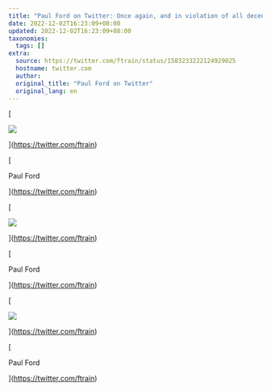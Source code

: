 ```yaml
---
title: "Paul Ford on Twitter: Once again, and in violation of all decency, Businessweek has locked some poor writer (@matt_levine) inside the Bloomberg building and refused to let him out until he thoroughly explains an exhausting technology subject. (It’s useful and great.) https://t.co/myyuA8j0AT / Twitter"
date: 2022-12-02T16:23:09+08:00
updated: 2022-12-02T16:23:09+08:00
taxonomies:
  tags: []
extra:
  source: https://twitter.com/ftrain/status/1583233222124929025
  hostname: twitter.com
  author: 
  original_title: "Paul Ford on Twitter"
  original_lang: en
---
```


[

![](vfyOHT8R_x96.png)

](https://twitter.com/ftrain)

[

Paul Ford



](https://twitter.com/ftrain)

[

![](vfyOHT8R_x96.png)

](https://twitter.com/ftrain)

[

Paul Ford



](https://twitter.com/ftrain)

[

![](vfyOHT8R_x96.png)

](https://twitter.com/ftrain)

[

Paul Ford



](https://twitter.com/ftrain)
